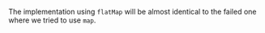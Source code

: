 The implementation using `flatMap` will be almost identical to the failed one where we tried to use
`map`.
